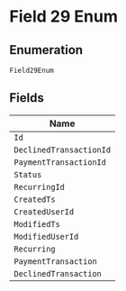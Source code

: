 
# Field 29 Enum

## Enumeration

`Field29Enum`

## Fields

| Name |
|  --- |
| `Id` |
| `DeclinedTransactionId` |
| `PaymentTransactionId` |
| `Status` |
| `RecurringId` |
| `CreatedTs` |
| `CreatedUserId` |
| `ModifiedTs` |
| `ModifiedUserId` |
| `Recurring` |
| `PaymentTransaction` |
| `DeclinedTransaction` |

